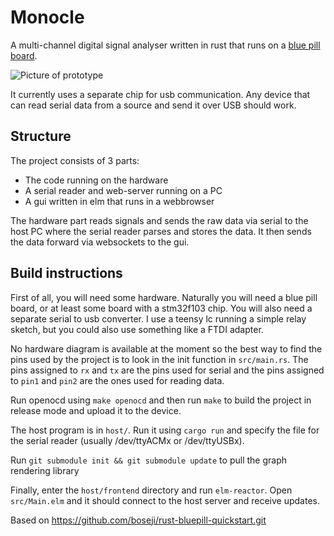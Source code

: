 # Monocle

A multi-channel digital signal analyser written in rust that runs on a [blue pill board](http://wiki.stm32duino.com/index.php?title=Blue_Pill).

![Picture of prototype](prototype1.jpg "Current prototype")

It currently uses a separate chip for usb communication. Any device that can read serial
data from a source and send it over USB should work.


## Structure

The project consists of 3 parts:

- The code running on the hardware
- A serial reader and web-server running on a PC
- A gui written in elm that runs in a webbrowser

The hardware part reads signals and sends the raw data via serial to the
host PC where the serial reader parses and stores the data. It then sends
the data forward via websockets to the gui.


## Build instructions

First of all, you will need some hardware. Naturally you will need a blue pill board,
or at least some board with a stm32f103 chip. You will also need a separate serial
to usb converter. I use a teensy lc running a simple relay sketch, but you could also
use something like a FTDI adapter.

No hardware diagram is available at the moment so the best way to find the pins
used by the project is to look in the init function in `src/main.rs`. The pins
assigned to `rx` and `tx` are the pins used for serial and the pins assigned
to `pin1` and `pin2` are the ones used for reading data.

Run openocd using `make openocd` and then run `make` to build the project in release
mode and upload it to the device.

The host program is in `host/`. Run it using `cargo run` and specify the file
for the serial reader (usually /dev/ttyACMx or /dev/ttyUSBx).

Run `git submodule init && git submodule update` to pull the graph rendering library

Finally, enter the `host/frontend` directory and run `elm-reactor`. Open `src/Main.elm`
and it should connect to the host server and receive updates.


Based on https://github.com/boseji/rust-bluepill-quickstart.git

